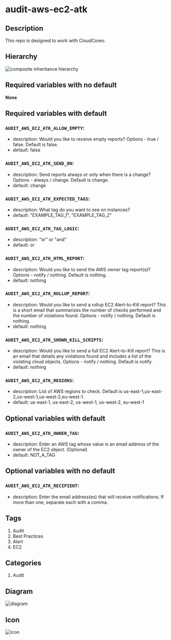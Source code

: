 audit-aws-ec2-atk
============================



## Description
This repo is designed to work with CloudCoreo.


## Hierarchy
![composite inheritance hierarchy](https://raw.githubusercontent.com/CloudCoreo/audit-aws-ec2-samples/master/images/hierarchy.png "composite inheritance hierarchy")



## Required variables with no default

**None**


## Required variables with default

### `AUDIT_AWS_EC2_ATK_ALLOW_EMPTY`:
  * description: Would you like to receive empty reports? Options - true / false. Default is false.
  * default: false

### `AUDIT_AWS_EC2_ATK_SEND_ON`:
  * description: Send reports always or only when there is a change? Options - always / change. Default is change.
  * default: change

### `AUDIT_AWS_EC2_ATK_EXPECTED_TAGS`:
  * description: What tag do you want to see on instances?
  * default: "EXAMPLE_TAG_1", "EXAMPLE_TAG_2"

### `AUDIT_AWS_EC2_ATK_TAG_LOGIC`:
  * description: "or" or "and"
  * default: or

### `AUDIT_AWS_EC2_ATK_HTML_REPORT`:
  * description: Would you like to send the AWS owner tag report(s)? Options - notify / nothing. Default is nothing.
  * default: nothing

### `AUDIT_AWS_EC2_ATK_ROLLUP_REPORT`:
  * description: Would you like to send a rollup EC2 Alert-to-Kill report? This is a short email that summarizes the number of checks performed and the number of violations found. Options - notify / nothing. Default is nothing.
  * default: nothing

### `AUDIT_AWS_EC2_ATK_SHOWN_KILL_SCRIPTS`:
  * description: Would you like to send a full EC2 Alert-to-Kill report? This is an email that details any violations found and includes a list of the violating cloud objects. Options - notify / nothing. Default is notify.
  * default: nothing

### `AUDIT_AWS_EC2_ATK_REGIONS`:
  * description: List of AWS regions to check. Default is us-east-1,us-east-2,us-west-1,us-west-2,eu-west-1.
  * default: us-east-1, us-east-2, us-west-1, us-west-2, eu-west-1


## Optional variables with default

### `AUDIT_AWS_EC2_ATK_OWNER_TAG`:
  * description: Enter an AWS tag whose value is an email address of the owner of the EC2 object. (Optional)
  * default: NOT_A_TAG


## Optional variables with no default

### `AUDIT_AWS_EC2_ATK_RECIPIENT`:
  * description: Enter the email address(es) that will receive notifications. If more than one, separate each with a comma.

## Tags
1. Audit
1. Best Practices
1. Alert
1. EC2

## Categories
1. Audit



## Diagram
![diagram](https://raw.githubusercontent.com/CloudCoreo/audit-aws-ec2-atk/master/images/diagram.png "diagram")


## Icon
![icon](https://raw.githubusercontent.com/CloudCoreo/audit-aws-ec2-atk/master/images/icon.png "icon")

